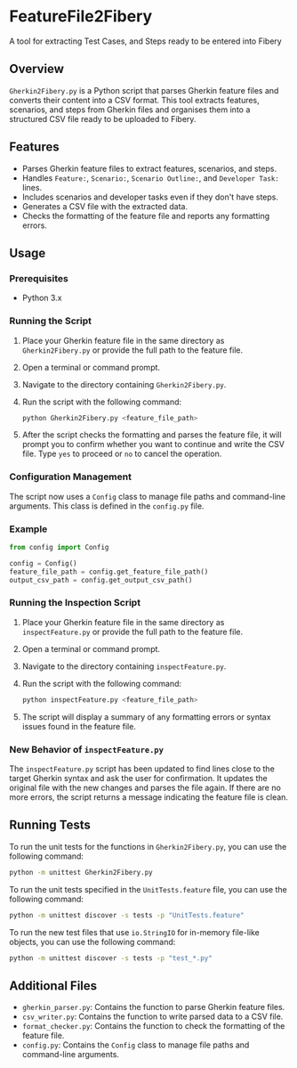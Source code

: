 # FeatureFile2Fibery
A tool for extracting Test Cases, and Steps ready to be entered into Fibery 

## Overview

`Gherkin2Fibery.py` is a Python script that parses Gherkin feature files and converts their content into a CSV format. This tool extracts features, scenarios, and steps from Gherkin files and organises them into a structured CSV file ready to be uploaded to Fibery.

## Features

- Parses Gherkin feature files to extract features, scenarios, and steps.
- Handles `Feature:`, `Scenario:`, `Scenario Outline:`, and `Developer Task:` lines.
- Includes scenarios and developer tasks even if they don't have steps.
- Generates a CSV file with the extracted data.
- Checks the formatting of the feature file and reports any formatting errors.

## Usage

### Prerequisites

- Python 3.x

### Running the Script

1. Place your Gherkin feature file in the same directory as `Gherkin2Fibery.py` or provide the full path to the feature file.
2. Open a terminal or command prompt.
3. Navigate to the directory containing `Gherkin2Fibery.py`.
4. Run the script with the following command:

   ```sh
   python Gherkin2Fibery.py <feature_file_path>
   ```

5. After the script checks the formatting and parses the feature file, it will prompt you to confirm whether you want to continue and write the CSV file. Type `yes` to proceed or `no` to cancel the operation.

### Configuration Management

The script now uses a `Config` class to manage file paths and command-line arguments. This class is defined in the `config.py` file.

### Example

```python
from config import Config

config = Config()
feature_file_path = config.get_feature_file_path()
output_csv_path = config.get_output_csv_path()
```

### Running the Inspection Script

1. Place your Gherkin feature file in the same directory as `inspectFeature.py` or provide the full path to the feature file.
2. Open a terminal or command prompt.
3. Navigate to the directory containing `inspectFeature.py`.
4. Run the script with the following command:

   ```sh
   python inspectFeature.py <feature_file_path>
   ```

5. The script will display a summary of any formatting errors or syntax issues found in the feature file.

### New Behavior of `inspectFeature.py`

The `inspectFeature.py` script has been updated to find lines close to the target Gherkin syntax and ask the user for confirmation. It updates the original file with the new changes and parses the file again. If there are no more errors, the script returns a message indicating the feature file is clean.

## Running Tests

To run the unit tests for the functions in `Gherkin2Fibery.py`, you can use the following command:

```sh
python -m unittest Gherkin2Fibery.py
```

To run the unit tests specified in the `UnitTests.feature` file, you can use the following command:

```sh
python -m unittest discover -s tests -p "UnitTests.feature"
```

To run the new test files that use `io.StringIO` for in-memory file-like objects, you can use the following command:

```sh
python -m unittest discover -s tests -p "test_*.py"
```

## Additional Files

- `gherkin_parser.py`: Contains the function to parse Gherkin feature files.
- `csv_writer.py`: Contains the function to write parsed data to a CSV file.
- `format_checker.py`: Contains the function to check the formatting of the feature file.
- `config.py`: Contains the `Config` class to manage file paths and command-line arguments.
